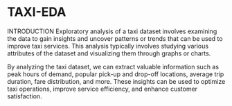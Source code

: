 # TAXI-EDA
INTRODUCTION 
Exploratory analysis of a taxi dataset involves examining the data to gain insights and uncover patterns or trends that can be used to improve taxi services. This analysis typically involves studying various attributes of the dataset and visualizing them through graphs or charts.

By analyzing the taxi dataset, we can extract valuable information such as peak hours of demand, popular pick-up and drop-off locations, average trip duration, fare distribution, and more. These insights can be used to optimize taxi operations, improve service efficiency, and enhance customer satisfaction.
